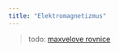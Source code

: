 ```yaml
---
title: "Elektromagnetizmus"
---
```


> todo: [maxvelove rovnice](https://en.wikipedia.org/wiki/Maxwell%27s_equations)